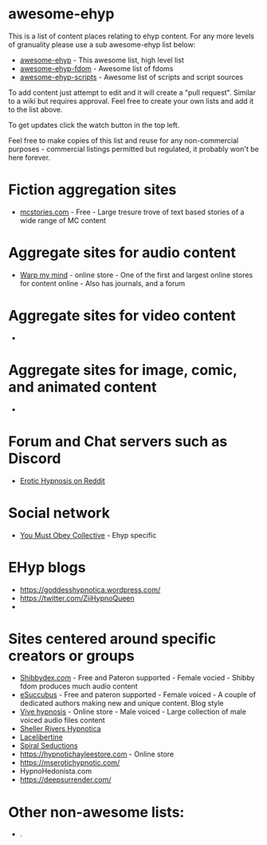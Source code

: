 # awesome-ehyp

This is a list of content places relating to ehyp content. For any more levels of granuality please use a sub awesome-ehyp list below:
* [awesome-ehyp](https://github.com/klongnecker/awesome-ehyp) - This awesome list, high level list
* [awesome-ehyp-fdom](https://github.com/klongnecker/awesome-ehyp-fdom) - Awesome list of fdoms
* [awesome-ehyp-scripts](https://github.com/klongnecker/awesome-ehyp-scripts) - Awesome list of scripts and script sources

To add content just attempt to edit and it will create a "pull request". Similar to a wiki but requires approval. Feel free to create your own lists and add it to the list above.

To get updates click the watch button in the top left.

Feel free to make copies of this list and reuse for any non-commercial purposes - commercial listings permitted but regulated, it probably won't be here forever.

# Fiction aggregation sites
* [mcstories.com](https://mcstories.com) - Free - Large tresure trove of text based stories of a wide range of MC content

# Aggregate sites for audio content 
* [Warp my mind](https://www.warpmymind.com/index.php) - online store - One of the first and largest online stores for content online - Also has journals, and a forum

# Aggregate sites for video content
*   

# Aggregate sites for image, comic, and animated content
* 

# Forum and Chat servers such as Discord
* [Erotic Hypnosis on Reddit](https://www.reddit.com/r/EroticHypnosis/)

# Social network
* [You Must Obey Collective](https://www.youmustobey.com/collective) - Ehyp specific 

# EHyp blogs
* https://goddesshypnotica.wordpress.com/
* https://twitter.com/ZiiHypnoQueen
* 

# Sites centered around specific creators or groups
* [Shibbydex.com](https://www.Shibbydex.com) - Free and Pateron supported - Female vocied - Shibby fdom produces much audio content
* [eSuccubus](http://esuccubus.com/) - Free and pateron supported - Female voiced - A couple of dedicated authors making new and unique content. Blog style
* [Vive hypnosis](https://vive-hypnosis.com/hypnosis-mp3/#) - Online store - Male voiced - Large collection of male voiced audio files content 
* [Sheller Rivers Hypnotica](https://www.shellerivershypnotica.com/)
* [Lacelibertine](https://lacelibertine.net/)
* [Spiral Seductions](https://spiralseductions.com/)
* https://hypnotichayleestore.com - Online store
* https://mserotichypnotic.com/
* HypnoHedonista.com
* https://deepsurrender.com/


# Other non-awesome lists:
* .

